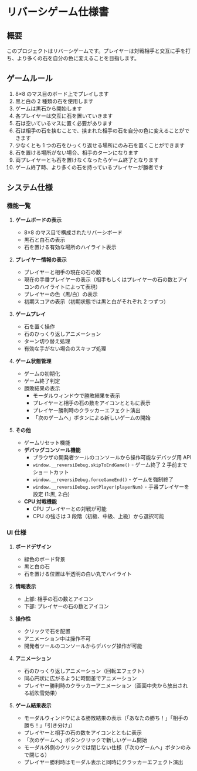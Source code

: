 # リバーシゲーム仕様書

## 概要

このプロジェクトはリバーシゲームです。プレイヤーは対戦相手と交互に手を打ち、より多くの石を自分の色に変えることを目指します。

## ゲームルール

1. 8×8 のマス目のボード上でプレイします
2. 黒と白の 2 種類の石を使用します
3. ゲームは黒石から開始します
4. 各プレイヤーは交互に石を置いていきます
5. 石は空いているマスに置く必要があります
6. 石は相手の石を挟むことで、挟まれた相手の石を自分の色に変えることができます
7. 少なくとも 1 つの石をひっくり返せる場所にのみ石を置くことができます
8. 石を置ける場所がない場合、相手のターンになります
9. 両プレイヤーとも石を置けなくなったらゲーム終了となります
10. ゲーム終了時、より多くの石を持っているプレイヤーが勝者です

## システム仕様

### 機能一覧

1. **ゲームボードの表示**

   - 8×8 のマス目で構成されたリバーシボード
   - 黒石と白石の表示
   - 石を置ける有効な場所のハイライト表示

2. **プレイヤー情報の表示**

   - プレイヤーと相手の現在の石の数
   - 現在の手番プレイヤーの表示（相手もしくはプレイヤーの石の数とアイコンのハイライトによって表現）
   - プレイヤーの色（黒/白）の表示
   - 初期スコアの表示（初期状態では黒と白がそれぞれ 2 つずつ）

3. **ゲームプレイ**

   - 石を置く操作
   - 石のひっくり返しアニメーション
   - ターン切り替え処理
   - 有効な手がない場合のスキップ処理

4. **ゲーム状態管理**

   - ゲームの初期化
   - ゲーム終了判定
   - 勝敗結果の表示
     - モーダルウィンドウで勝敗結果を表示
     - プレイヤーと相手の石の数をアイコンとともに表示
     - プレイヤー勝利時のクラッカーエフェクト演出
     - 「次のゲームへ」ボタンによる新しいゲームの開始

5. **その他**
   - ゲームリセット機能
   - **デバッグコンソール機能**
     - ブラウザの開発者ツールのコンソールから操作可能なデバッグ用 API
     - `window.__reversiDebug.skipToEndGame()` - ゲーム終了 2 手前までショートカット
     - `window.__reversiDebug.forceGameEnd()` - ゲームを強制終了
     - `window.__reversiDebug.setPlayer(playerNum)` - 手番プレイヤーを設定 (1:黒, 2:白)
   - **CPU 対戦機能**
     - CPU プレイヤーとの対戦が可能
     - CPU の強さは 3 段階（初級、中級、上級）から選択可能

### UI 仕様

1. **ボードデザイン**

   - 緑色のボード背景
   - 黒と白の石
   - 石を置ける位置は半透明の白い丸でハイライト

2. **情報表示**

   - 上部: 相手の石の数とアイコン
   - 下部: プレイヤーの石の数とアイコン

3. **操作性**

   - クリックで石を配置
   - アニメーション中は操作不可
   - 開発者ツールのコンソールからデバッグ操作が可能

4. **アニメーション**

   - 石のひっくり返しアニメーション（回転エフェクト）
   - 同心円状に広がるように時間差でアニメーション
   - プレイヤー勝利時のクラッカーアニメーション（画面中央から放出される紙吹雪効果）

5. **ゲーム結果表示**
   - モーダルウィンドウによる勝敗結果の表示（「あなたの勝ち！」「相手の勝ち！」「引き分け」）
   - プレイヤーと相手の石の数をアイコンとともに表示
   - 「次のゲームへ」ボタンクリックで新しいゲーム開始
   - モーダル外側のクリックでは閉じない仕様（「次のゲームへ」ボタンのみで閉じる）
   - プレイヤー勝利時はモーダル表示と同時にクラッカーエフェクト演出
